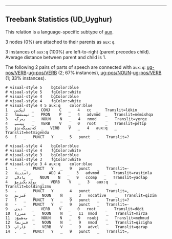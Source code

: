 

--------------------------------------------------------------------------------

## Treebank Statistics (UD_Uyghur)

This relation is a language-specific subtype of [aux]().

3 nodes (0%) are attached to their parents as `aux:q`.

3 instances of `aux:q` (100%) are left-to-right (parent precedes child).
Average distance between parent and child is 1.

The following 2 pairs of parts of speech are connected with `aux:q`: [ug-pos/VERB]()-[ug-pos/VERB]() (2; 67% instances), [ug-pos/NOUN]()-[ug-pos/VERB]() (1; 33% instances).


~~~ conllu
# visual-style 5	bgColor:blue
# visual-style 5	fgColor:white
# visual-style 4	bgColor:blue
# visual-style 4	fgColor:white
# visual-style 4 5 aux:q	color:blue
1	لېكىن	_	CONJ	C	_	4	cc	_	Translit=lëkin
2	نېمىشقا	_	PRON	P	_	4	advmod	_	Translit=nëmishqa
3	يەرگە	_	NOUN	N	_	4	nmod	_	Translit=yerge
4	پېتىپ	_	VERB	V	_	0	root	_	Translit=pëtip
5	كەتمىگەندۇ	_	VERB	V	_	4	aux:q	_	Translit=ketmigendu
6	؟	_	PUNCT	Y	_	5	punct	_	Translit=?

~~~


~~~ conllu
# visual-style 4	bgColor:blue
# visual-style 4	fgColor:white
# visual-style 3	bgColor:blue
# visual-style 3	fgColor:white
# visual-style 3 4 aux:q	color:blue
1	-	_	PUNCT	Y	_	9	punct	_	Translit=-
2	راستىنلا	_	ADJ	A	_	3	advmod	_	Translit=rastinla
3	يادلاپ	_	NOUN	N	_	9	ccomp	_	Translit=yadlap
4	بولدىڭىزمۇ	_	VERB	V	_	3	aux:q	_	Translit=boldingizmu
5	،	_	PUNCT	Y	_	4	punct	_	Translit=,
6	قىزىم	_	NOUN	N	_	3	vocative	_	Translit=qizim
7	؟	_	PUNCT	Y	_	9	punct	_	Translit=?
8	-	_	PUNCT	Y	_	9	punct	_	Translit=-
9	دېدى	_	VERB	V	_	0	root	_	Translit=dëdi
10	مىرزا	_	NOUN	N	_	11	nmod	_	Translit=mirza
11	مەھمۇد	_	NOUN	N	_	9	nsubj	_	Translit=mehmud
12	قىزىغا	_	NOUN	N	_	9	nmod	_	Translit=qizigha
13	قاراپ	_	VERB	V	_	9	advcl	_	Translit=qarap
14	،	_	PUNCT	Y	_	9	punct	_	Translit=,

~~~



